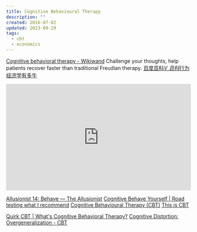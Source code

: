 ```yaml
---
title: Cognitive Behavioural Therapy
description: ""
created: 2016-07-02
updated: 2023-09-29
tags:
  - cbt
  - economics
---
```


[Cognitive behavioral therapy - Wikiwand](https://www.wikiwand.com/en/Cognitive_behavioral_therapy)
Challenge your thoughts, help patients recover faster than traditional Freudian therapy.
[百度百科*V 百科*行为经济学有多牛](https://baike.baidu.com/vbaike/行为经济学有多牛/19518)

<iframe src="http://www.npr.org/player/embed/375981020/381439752" width="100%" height="290" frameborder="0" scrolling="no" title="NPR embedded audio player"></iframe>

[Allusionist 14: Behave — The Allusionist](http://www.theallusionist.org/behave)
[Cognitive Behave Yourself | Road testing what I recommend](https://cognitivebehaveyourself.com/)
[Cognitive Behavioural Therapy (CBT)](http://www.rcpsych.ac.uk/mentalhealthinformation/therapies/cognitivebehaviouraltherapy.aspx)
[This is CBT](http://www.thisiscbt.com/)

[Quirk CBT | What's Cognitive Behavioral Therapy?](https://quirk.fyi/)
[Cognitive Distortion: Overgeneralization - CBT](https://quirk.fyi/distortions)
